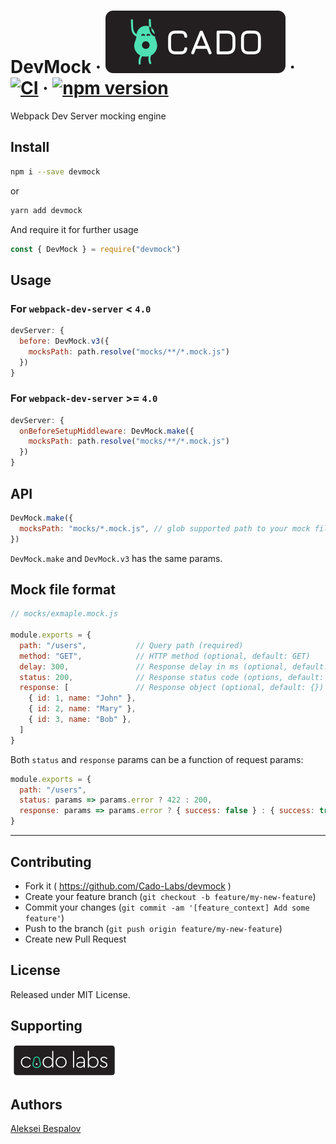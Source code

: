 # DevMock &middot; [![Supporting](https://github.com/Cado-Labs/cado-labs-logos/blob/main/cado_labs_badge.svg)](https://github.com/Cado-Labs/) &middot; [![CI](https://github.com/Cado-Labs/devmock/actions/workflows/ci.yml/badge.svg)](https://github.com/Cado-Labs/devmock/actions/workflows/ci.yml) &middot; [![npm version](https://badge.fury.io/js/devmock.svg)](https://badge.fury.io/js/devmock)

Webpack Dev Server mocking engine

## Install

```sh
npm i --save devmock
```

or

```sh
yarn add devmock
```

And require it for further usage
```js
const { DevMock } = require("devmock")
```

## Usage

### For `webpack-dev-server` < `4.0`

```js
devServer: {
  before: DevMock.v3({
    mocksPath: path.resolve("mocks/**/*.mock.js")
  })
}
```

### For `webpack-dev-server` >= `4.0`

```js
devServer: {
  onBeforeSetupMiddleware: DevMock.make({
    mocksPath: path.resolve("mocks/**/*.mock.js")
  })
}
```

## API

```js
DevMock.make({
  mocksPath: "mocks/*.mock.js", // glob supported path to your mock files (required)
})
```

`DevMock.make` and `DevMock.v3` has the same params.

## Mock file format

```js
// mocks/exmaple.mock.js

module.exports = {
  path: "/users",           // Query path (required)
  method: "GET",            // HTTP method (optional, default: GET)
  delay: 300,               // Response delay in ms (optional, default: 0)
  status: 200,              // Response status code (options, default: 200)
  response: [               // Response object (optional, default: {})
    { id: 1, name: "John" },
    { id: 2, name: "Mary" },
    { id: 3, name: "Bob" },
  ]
}
```

Both `status` and `response` params can be a function of request params:

```js
module.exports = {
  path: "/users",
  status: params => params.error ? 422 : 200,
  response: params => params.error ? { success: false } : { success: true }
}
```
---

## Contributing

- Fork it ( https://github.com/Cado-Labs/devmock )
- Create your feature branch (`git checkout -b feature/my-new-feature`)
- Commit your changes (`git commit -am '[feature_context] Add some feature'`)
- Push to the branch (`git push origin feature/my-new-feature`)
- Create new Pull Request

## License

Released under MIT License.

## Supporting

<a href="https://github.com/Cado-Labs">
  <img src="https://github.com/Cado-Labs/cado-labs-logos/blob/main/cado_labs_logo.png" alt="Supported by Cado Labs" />
</a>

## Authors

[Aleksei Bespalov](https://github.com/nulldef)
